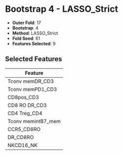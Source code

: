 # Bootstrap 4 - LASSO_Strict

- **Outer Fold**: 17
- **Bootstrap**: 4
- **Method**: LASSO_Strict
- **Fold Seed**: 61
- **Features Selected**: 9

## Selected Features

| Feature |
|---------|
| Tconv memDR_CD3 |
| Tconv memPD1_CD3 |
| CD8pos_CD3 |
| CD8 RO DR_CD3 |
| CD4 Treg_CD4 |
| Tconv memintB7_mem |
| CCR5_CD8RO |
| DR_CD8RO |
| NKCD16_NK |

